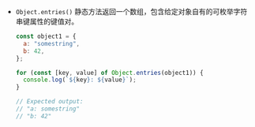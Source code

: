 - `Object.entries()` 静态方法返回一个数组，包含给定对象自有的可枚举字符串键属性的键值对。

  ```js
  const object1 = {
    a: "somestring",
    b: 42,
  };

  for (const [key, value] of Object.entries(object1)) {
    console.log(`${key}: ${value}`);
  }

  // Expected output:
  // "a: somestring"
  // "b: 42"
  ```
